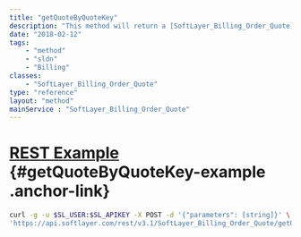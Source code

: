 ```yaml
---
title: "getQuoteByQuoteKey"
description: "This method will return a [SoftLayer_Billing_Order_Quote](/reference/datatypes/SoftLayer_Billing_Order_Quote) that is identified by the quote key specified. If you do not have access to the quote or it does not exist, an exception will be thrown indicating so. "
date: "2018-02-12"
tags:
    - "method"
    - "sldn"
    - "Billing"
classes:
    - "SoftLayer_Billing_Order_Quote"
type: "reference"
layout: "method"
mainService : "SoftLayer_Billing_Order_Quote"
---
```


# [REST Example](#getQuoteByQuoteKey-example) <a href="/article/rest/"><i class="fas fa-question"></i></a> {#getQuoteByQuoteKey-example .anchor-link} 
```bash
curl -g -u $SL_USER:$SL_APIKEY -X POST -d '{"parameters": [string]}' \
'https://api.softlayer.com/rest/v3.1/SoftLayer_Billing_Order_Quote/getQuoteByQuoteKey'
```
